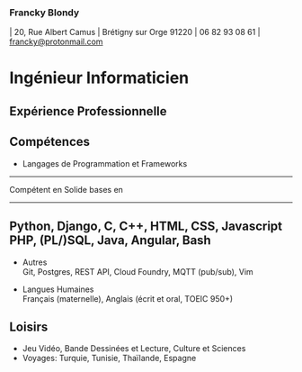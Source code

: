 ### Francky Blondy
| 20, Rue Albert Camus
| Brétigny sur Orge 91220
| 06 82 93 08 61
| francky@protonmail.com

# Ingénieur Informaticien

## Expérience Professionnelle

## Compétences
* Langages de Programmation et Frameworks

----------------------------------------------
   Compétent en             Solide bases en
 ----------------         -------------------
  Python, Django,           C, C++, HTML, CSS,
  Javascript                PHP, (PL/)SQL, Java,
                            Angular, Bash
----------------------------------------------

* Autres  
Git, Postgres, REST API, Cloud Foundry, MQTT (pub/sub), Vim

* Langues Humaines  
Français (maternelle), Anglais (écrit et oral, TOEIC 950+)  


## Loisirs
 * Jeu Vidéo, Bande Dessinées et Lecture, Culture et Sciences
 * Voyages: Turquie, Tunisie, Thaïlande, Espagne
